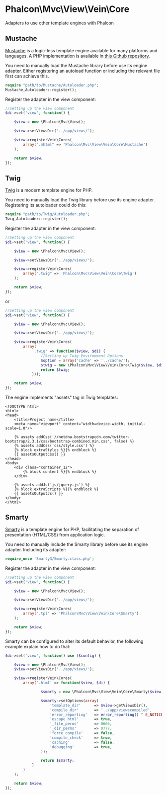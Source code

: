 Phalcon\Mvc\View\Vein\Core
=======================

Adapters to use other template engines with Phalcon

Mustache
--------
[Mustache](https://github.com/bobthecow/mustache.php) is a logic-less template engine available
for many platforms and languages. A PHP implementation is available in
[this Github repository](https://github.com/bobthecow/mustache.php).

You need to manually load the Mustache library before use its engine adapter. Either registering
an autoload function or including the relevant file first can achieve this.

```php
require "path/to/Mustache/Autoloader.php";
Mustache_Autoloader::register();
```

Register the adapter in the view component:

```php
//Setting up the view component
$di->set('view', function() {

    $view = new \Phalcon\Mvc\View();

    $view->setViewsDir('../app/views/');

    $view->registerVein\Cores(
		array(".mhtml" => 'Phalcon\Mvc\View\Vein\Core\Mustache')
	);

    return $view;
});
```

Twig
----
[Twig](http://twig.sensiolabs.org/) is a modern template engine for PHP.

You need to manually load the Twig library before use its engine adapter. Registering its autoloader could do this:

```php
require "path/to/Twig/Autoloader.php";
Twig_Autoloader::register();
```
Register the adapter in the view component:

```php
//Setting up the view component
$di->set('view', function() {

    $view = new \Phalcon\Mvc\View();

    $view->setViewsDir('../app/views/');

    $view->registerVein\Cores(
		array(".twig" => 'Phalcon\Mvc\View\Vein\Core\Twig')
	);

    return $view;
});
```

or

```php
//Setting up the view component
$di->set('view', function() {

    $view = new \Phalcon\Mvc\View();

    $view->setViewsDir('../app/views/');

    $view->registerVein\Cores(
        array(
            '.twig' => function($view, $di) {
                //Setting up Twig Environment Options
                $option = array('cache' => '../cache/');
                $twig = new \Phalcon\Mvc\View\Vein\Core\Twig($view, $di, $options);
                return $twig;
            }));

    return $view;
});
```

The engine implements "assets" tag in Twig templates:

```django
<!DOCTYPE html>
<html>
<head>
    <title>Project name</title>
    <meta name="viewport" content="width=device-width, initial-scale=1.0"/>

    {% assets addCss('//netdna.bootstrapcdn.com/twitter-bootstrap/2.3.1/css/bootstrap-combined.min.css', false) %}
    {% assets addCss('css/style.css') %}
    {% block extraStyles %}{% endblock %}
    {{ assetsOutputCss() }}
</head>
<body>
    <div class="container_12">
        {% block content %}{% endblock %}
    </div>

    {% assets addJs('js/jquery.js') %}
    {% block extraScripts %}{% endblock %}
    {{ assetsOutputJs() }}
</body>
</html>
```

Smarty
------
[Smarty](http://www.smarty.net/) is a template engine for PHP, facilitating the separation of presentation
(HTML/CSS) from application logic.

You need to manually include the Smarty library before use its engine adapter. Including its adapter:

```php
require_once 'Smarty3/Smarty.class.php';
```

Register the adapter in the view component:

```php
//Setting up the view component
$di->set('view', function() {

    $view = new \Phalcon\Mvc\View();

    $view->setViewsDir('../app/views/');

    $view->registerVein\Cores(
		array(".tpl" => 'Phalcon\Mvc\View\Vein\Core\Smarty')
	);

    return $view;
});
```

Smarty can be configured to alter its default behavior, the following example explain how to do that:

```php
$di->set('view', function() use ($config) {

	$view = new \Phalcon\Mvc\View();
	$view->setViewsDir('../app/views/');

	$view->registerVein\Cores(
		array('.html' => function($view, $di) {

				$smarty = new \Phalcon\Mvc\View\Vein\Core\Smarty($view, $di);

				$smarty->setOptions(array(
					'template_dir'		=> $view->getViewsDir(),
					'compile_dir'		=> '../app/viewscompiled',
					'error_reporting'	=> error_reporting() ^ E_NOTICE,
					'escape_html'		=> true,
					'_file_perms'		=> 0666,
					'_dir_perms'		=> 0777,
					'force_compile'		=> false,
					'compile_check'		=> true,
					'caching'			=> false,
					'debugging'			=> true,
				));

				return $smarty;
			}
		)
	);

	return $view;
});
```
